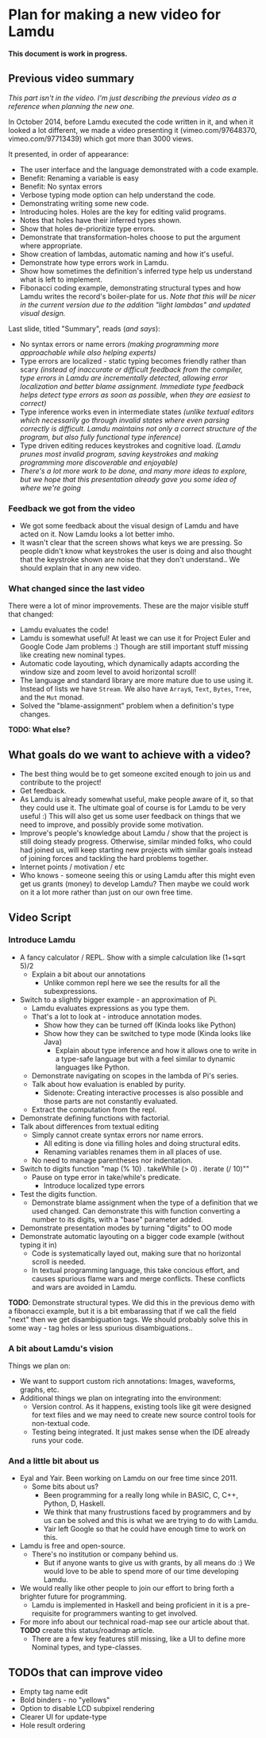 # Plan for making a new video for Lamdu

**This document is work in progress.**

## Previous video summary

*This part isn't in the video. I'm just describing the previous video as a reference when planning the new one.*

In October 2014, before Lamdu executed the code written in it, and when it looked a lot different, we made a video presenting it (vimeo.com/97648370, vimeo.com/97713439) which got more than 3000 views.

It presented, in order of appearance:

* The user interface and the language demonstrated with a code example.
 * Benefit: Renaming a variable is easy
 * Benefit: No syntax errors
 * Verbose typing mode option can help understand the code.
* Demonstrating writing some new code.
 * Introducing holes. Holes are the key for editing valid programs.
 * Notes that holes have their inferred types shown.
 * Show that holes de-prioritize type errors.
 * Demonstrate that transformation-holes choose to put the argument where appropriate.
 * Show creation of lambdas, automatic naming and how it's useful.
 * Demonstrate how type errors work in Lamdu.
 * Show how sometimes the definition's inferred type help us understand what is left to implement.
* Fibonacci coding example, demonstrating structural types and how Lamdu writes the record's boiler-plate for us. *Note that this will be nicer in the current version due to the addition "light lambdas" and updated visual design.*

Last slide, titled "Summary", reads (*and says*):
* No syntax errors or name errors *(making programming more approachable while also helping experts)*
* Type errors are localized - static typing becomes friendly rather than scary *(instead of inaccurate or difficult feedback from the compiler, type errors in Lamdu are incrementally detected, allowing error localization and better blame assignment. Immediate type feedback helps detect type errors as soon as possible, when they are easiest to correct)*
* Type inference works even in intermediate states *(unlike textual editors which necessarily go through invalid states where even parsing correctly is difficult. Lamdu maintains not only a correct structure of the program, but also fully functional type inference)*
* Type driven editing reduces keystrokes and cognitive load. *(Lamdu prunes most invalid program, saving keystrokes and making programming more discoverable and enjoyable)*
* *There's a lot more work to be done, and many more ideas to explore, but we hope that this presentation already gave you some idea of where we're going*

### Feedback we got from the video

* We got some feedback about the visual design of Lamdu and have acted on it. Now Lamdu looks a lot better imho.
* It wasn't clear that the screen shows what keys we are pressing. So people didn't know what keystrokes the user is doing and also thought that the keystroke shown are noise that they don't understand.. We should explain that in any new video.

### What changed since the last video

There were a lot of minor improvements.
These are the major visible stuff that changed:

* Lamdu evaluates the code!
* Lamdu is somewhat useful! At least we can use it for Project Euler and Google Code Jam problems :) Though are still important stuff missing like creating new nominal types.
* Automatic code layouting, which dynamically adapts according the window size and zoom level to avoid horizontal scroll!
* The language and standard library are more mature due to use using it. Instead of lists we have `Stream`. We also have `Array`s, `Text`, `Bytes`, `Tree`, and the `Mut` monad.
* Solved the "blame-assignment" problem when a definition's type changes.

**TODO: What else?**

## What goals do we want to achieve with a video? ##

* The best thing would be to get someone excited enough to join us and contribute to the project!
* Get feedback.
* As Lamdu is already somewhat useful, make people aware of it, so that they could use it. The ultimate goal of course is for Lamdu to be very useful :) This will also get us some user feedback on things that we need to improve, and possibly provide some motivation.
* Improve's people's knowledge about Lamdu / show that the project is still doing steady progress. Otherwise, similar minded folks, who could had joined us, will keep starting new projects with similar goals instead of joining forces and tackling the hard problems together.
* Internet points / motivation / etc
* Who knows - someone seeing this or using Lamdu after this might even get us grants (money) to develop Lamdu? Then maybe we could work on it a lot more rather than just on our own free time.

## Video Script ##

### Introduce Lamdu ###

* A fancy calculator / REPL. Show with a simple calculation like (1+sqrt 5)/2
  * Explain a bit about our annotations
    * Unlike common repl here we see the results for all the subexpressions.
* Switch to a slightly bigger example - an approximation of Pi.
  * Lamdu evaluates expressions as you type them.
  * That's a lot to look at - introduce annotation modes.
    * Show how they can be turned off (Kinda looks like Python)
    * Show how they can be switched to type mode (Kinda looks like Java)
      * Explain about type inference and how it allows one to write in a type-safe language but with a feel similar to dynamic languages like Python.
  * Demonstrate navigating on scopes in the lambda of Pi's series.
  * Talk about how evaluation is enabled by purity.
    * Sidenote: Creating interactive processes is also possible and those parts are not constantly evaluated.
  * Extract the computation from the repl.
* Demonstrate defining functions with factorial.
* Talk about differences from textual editing
  * Simply cannot create syntax errors nor name errors.
    * All editing is done via filling holes and doing structural edits.
    * Renaming variables renames them in all places of use.
  * No need to manage parentheses nor indentation.
* Switch to digits function "map (% 10) . takeWhile (> 0) . iterate (/ 10)""
  * Pause on type error in take/while's predicate.
    * Introduce localized type errors
* Test the digits function.
  * Demonstrate blame assignment when the type of a definition that we used changed. Can demonstrate this with function converting a number to its digits, with a "base" parameter added.
* Demonstrate presentation modes by turning "digits" to OO mode
* Demonstrate automatic layouting on a bigger code example (without typing it in)
  * Code is systematically layed out, making sure that no horizontal scroll is needed.
  * In textual programming language, this take concious effort, and causes spurious flame wars and merge conflicts. These conflicts and wars are avoided in Lamdu.

**TODO**: Demonstrate structural types. We did this in the previous demo with a fibonacci example, but it is a bit embarassing that if we call the field "next" then we get disambiguation tags. We should probably solve this in some way - tag holes or less spurious disambiguations..

### A bit about Lamdu's vision ###

Things we plan on:

* We want to support custom rich annotations: Images, waveforms, graphs, etc.
* Additional things we plan on integrating into the environment:
  * Version control. As it happens, existing tools like git were designed for text files and we may need to create new source control tools for non-textual code.
  * Testing being integrated. It just makes sense when the IDE already runs your code.

### And a little bit about us ###

* Eyal and Yair. Been working on Lamdu on our free time since 2011.
  * Some bits about us?
    * Been programming for a really long while in BASIC, C, C++, Python, D, Haskell.
    * We think that many frustrustions faced by programmers and by us can be solved and this is what we are trying to do with Lamdu.
    * Yair left Google so that he could have enough time to work on this.
* Lamdu is free and open-source.
  * There's no institution or company behind us.
    * But if anyone wants to give us with grants, by all means do :) We would love to be able to spend more of our time developing Lamdu.
* We would really like other people to join our effort to bring forth a brighter future for programming.
  * Lamdu is implemented in Haskell and being proficient in it is a pre-requisite for programmers wanting to get involved.
* For more info about our technical road-map see our article about that. **TODO** create this status/roadmap article.
  * There are a few key features still missing, like a UI to define more Nominal types, and type-classes.

## TODOs that can improve video

* Empty tag name edit
* Bold binders - no "yellows"
* Option to disable LCD subpixel rendering
* Clearer UI for update-type
* Hole result ordering

